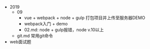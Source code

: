 - 2019
  - 09
    - vue + webpack + node + gulp  打包项目并上传至服务器DEMO
    - webpack入门 + demo
    - 02.md: node + gulp报错，node v.10以上
  - git.md 常用git命令
- web面试题

